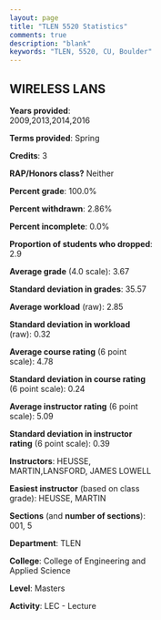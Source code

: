 ```yaml
---
layout: page
title: "TLEN 5520 Statistics"
comments: true
description: "blank"
keywords: "TLEN, 5520, CU, Boulder"
--- 
```

<head>
<script src="https://ajax.googleapis.com/ajax/libs/jquery/2.1.3/jquery.min.js"></script>
<script src="https://dl.dropboxusercontent.com/s/pc42nxpaw1ea4o9/highcharts.js?dl=0"></script>
<!-- <script src="../assets/js/highcharts.js"></script> -->
<style type="text/css">@font-face {
	font-family: "Bebas Neue";
	src: url(https://www.filehosting.org/file/details/544349/BebasNeue%20Regular.otf) format("opentype");
	}
	h1.Bebas { 
		font-family: "Bebas Neue", Verdana, Tahoma;
	}
</style>
</head>
<body>
	<div id="container" style="float: right; width: 45%; height: 88%; margin-left: 2.5%; margin-right: 2.5%;"></div>
	<script language="JavaScript">
		$(document).ready(function() {
		var chart = {type: 'column'};
		var title = {text: 'Grade Distribution'};
		var xAxis = {categories: ['A','B','C','D','F'],crosshair: true};
		var yAxis = {min: 0,title: {text: 'Percentage'}};
		var tooltip = {headerFormat: '<center><b><span style="font-size:20px">{point.key}</span></b></center>',
		               pointFormat: '<td style="padding:0"><b>{point.y:.1f}%</b></td>',
		               footerFormat: '</table>',shared: true,useHTML: true};
		var plotOptions = {column: {pointPadding: 0.0,borderWidth: 0}};  
		var credits = {enabled: false};var series= [{name: 'Percent',data: [82.09,14.93,2.99,0.0,0.0,]}];
		var json = {};
		json.chart = chart;
		json.title = title;
		json.tooltip = tooltip;
		json.xAxis = xAxis;
		json.yAxis = yAxis;  
		json.series = series;
		json.plotOptions = plotOptions;  
		json.credits = credits;
		$('#container').highcharts(json);
	});
	</script>
</body>
			   
## WIRELESS LANS

**Years provided**: 2009,2013,2014,2016

**Terms provided**: Spring

**Credits**: 3

**RAP/Honors class?** Neither

**Percent grade**: 100.0%

**Percent withdrawn**: 2.86%

**Percent incomplete**: 0.0%

**Proportion of students who dropped**: 2.9

**Average grade** (4.0 scale): 3.67

**Standard deviation in grades**: 35.57

**Average workload** (raw): 2.85

**Standard deviation in workload** (raw): 0.32

**Average course rating** (6 point scale): 4.78

**Standard deviation in course rating** (6 point scale): 0.24

**Average instructor rating** (6 point scale): 5.09

**Standard deviation in instructor rating** (6 point scale): 0.39

**Instructors**: HEUSSE, MARTIN,LANSFORD, JAMES LOWELL

**Easiest instructor** (based on class grade): HEUSSE, MARTIN

**Sections** (and **number of sections**): 001, 5

**Department**: TLEN

**College**: College of Engineering and Applied Science

**Level**: Masters

**Activity**: LEC - Lecture